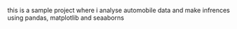 this is a sample project where i analyse automobile data and make infrences using pandas, matplotlib and seaaborns
